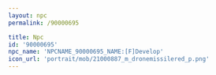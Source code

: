```yaml
---
layout: npc
permalink: /90000695

title: Npc
id: '90000695'
npc_name: 'NPCNAME_90000695_NAME:[F]Develop'
icon_url: 'portrait/mob/21000887_m_dronemissilered_p.png'
---
```


